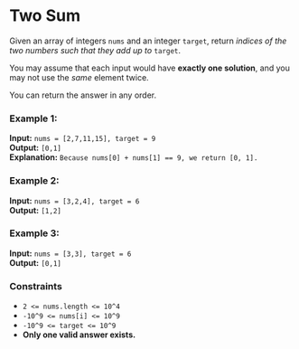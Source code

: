 # Two Sum

Given an array of integers `nums` and an integer `target`, return *indices of the two numbers such that they add up to* `target`.

You may assume that each input would have __exactly one solution__, and you may not use the *same* element twice.

You can return the answer in any order.



### Example 1:
__Input:__ ```nums = [2,7,11,15], target = 9```\
__Output:__ ```[0,1]```\
__Explanation:__ ```Because nums[0] + nums[1] == 9, we return [0, 1].```

### Example 2:
__Input:__ ```nums = [3,2,4], target = 6```\
__Output:__ ```[1,2]```

### Example 3:
__Input:__ ```nums = [3,3], target = 6```\
__Output:__ ```[0,1]```



### Constraints
* ```2 <= nums.length <= 10^4```
* ```-10^9 <= nums[i] <= 10^9```
* ```-10^9 <= target <= 10^9```
* __Only one valid answer exists.__
